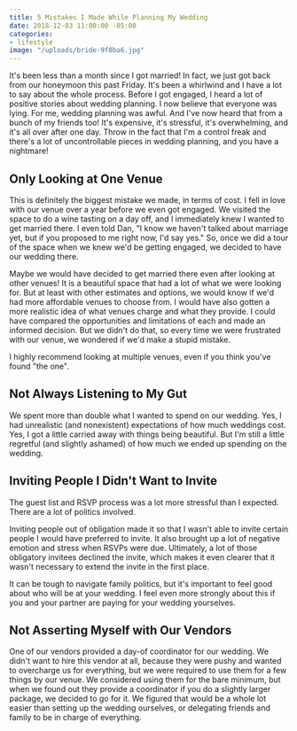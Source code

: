 ```yaml
---
title: 5 Mistakes I Made While Planning My Wedding
date: 2018-12-03 11:00:00 -05:00
categories:
- lifestyle
image: "/uploads/bride-9f0ba6.jpg"
---
```


It's been less than a month since I got married! In fact, we just got back from our honeymoon this past Friday. It's been a whirlwind and I have a lot to say about the whole process. Before I got engaged, I heard a lot of positive stories about wedding planning. I now believe that everyone was lying. For me, wedding planning was awful. And I've now heard that from a bunch of my friends too! It's expensive, it's stressful, it's overwhelming, and it's all over after one day. Throw in the fact that I'm a control freak and there's a lot of uncontrollable pieces in wedding planning, and you have a nightmare! 

## Only Looking at One Venue

This is definitely the biggest mistake we made, in terms of cost. I fell in love with our venue over a year before we even got engaged. We visited the space to do a wine tasting on a day off, and I immediately knew I wanted to get married there. I even told Dan, "I know we haven't talked about marriage yet, but if you proposed to me right now, I'd say yes." So, once we did a tour of the space when we knew we'd be getting engaged, we decided to have our wedding there.

Maybe we would have decided to get married there even after looking at other venues! It is a beautiful space that had a lot of what we were looking for. But at least with other estimates and options, we would know if we'd had more affordable venues to choose from. I would have also gotten a more realistic idea of what venues charge and what they provide. I could have compared the opportunities and limitations of each and made an informed decision. But we didn't do that, so every time we were frustrated with our venue, we wondered if we'd make a stupid mistake.

I highly recommend looking at multiple venues, even if you think you've found "the one".

## Not Always Listening to My Gut

We spent more than double what I wanted to spend on our wedding. Yes, I had unrealistic (and nonexistent) expectations of how much weddings cost. Yes, I got a little carried away with things being beautiful. But I'm still a little regretful (and slightly ashamed) of how much we ended up spending on the wedding. 

## Inviting People I Didn't Want to Invite

The guest list and RSVP process was a lot more stressful than I expected. There are a lot of politics involved.

Inviting people out of obligation made it so that I wasn't able to invite certain people I would have preferred to invite. It also brought up a lot of negative emotion and stress when RSVPs were due. Ultimately, a lot of those obligatory invitees declined the invite, which makes it even clearer that it wasn't necessary to extend the invite in the first place.

It can be tough to navigate family politics, but it's important to feel good about who will be at your wedding. I feel even more strongly about this if you and your partner are paying for your wedding yourselves.

## Not Asserting Myself with Our Vendors

One of our vendors provided a day-of coordinator for our wedding. We didn't want to hire this vendor at all, because they were pushy and wanted to overcharge us for everything, but we were required to use them for a few things by our venue. We considered using them for the bare minimum, but when we found out they provide a coordinator if you do a slightly larger package, we decided to go for it. We figured that would be a whole lot easier than setting up the wedding ourselves, or delegating friends and family to be in charge of everything.